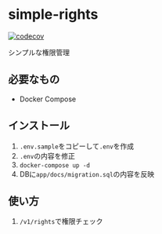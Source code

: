 # simple-rights

[![codecov](https://codecov.io/gh/hmrkm/simple-rights/branch/main/graph/badge.svg?token=LE4923URW1)](https://codecov.io/gh/hmrkm/simple-rights)


シンプルな権限管理


## 必要なもの

- Docker Compose

## インストール

1. `.env.sample`をコピーして`.env`を作成
2. `.env`の内容を修正
3. `docker-compose up -d`
4. DBに`app/docs/migration.sql`の内容を反映

## 使い方

1. `/v1/rights`で権限チェック
